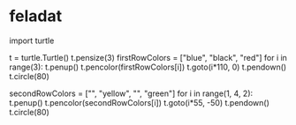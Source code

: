 # feladat

import turtle
 
t = turtle.Turtle()
t.pensize(3) 
firstRowColors = ["blue", "black", "red"] 
for i in range(3):
 t.penup()
 t.pencolor(firstRowColors[i])
 t.goto(i*110, 0)
 t.pendown()
 t.circle(80)
 
secondRowColors = ["", "yellow", "", "green"]
for i in range(1, 4, 2):
 t.penup()
 t.pencolor(secondRowColors[i])
 t.goto(i*55, -50)
 t.pendown()
 t.circle(80)
 
